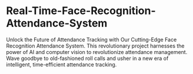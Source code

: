 # Real-Time-Face-Recognition-Attendance-System
Unlock the Future of Attendance Tracking with Our Cutting-Edge Face Recognition Attendance System. This revolutionary project harnesses the power of AI and computer vision to revolutionize attendance management. Wave goodbye to old-fashioned roll calls and usher in a new era of intelligent, time-efficient attendance tracking.
